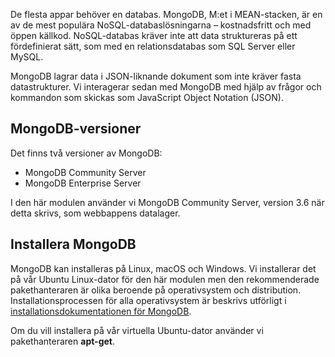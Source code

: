 De flesta appar behöver en databas. MongoDB, M:et i MEAN-stacken, är en av de mest populära NoSQL-databaslösningarna – kostnadsfritt och med öppen källkod. NoSQL-databas kräver inte att data struktureras på ett fördefinierat sätt, som med en relationsdatabas som SQL Server eller MySQL.

MongoDB lagrar data i JSON-liknande dokument som inte kräver fasta datastrukturer. Vi interagerar sedan med MongoDB med hjälp av frågor och kommandon som skickas som JavaScript Object Notation (JSON).

## <a name="mongodb-versions"></a>MongoDB-versioner

Det finns två versioner av MongoDB:

- MongoDB Community Server
- MongoDB Enterprise Server

I den här modulen använder vi MongoDB Community Server, version 3.6 när detta skrivs, som webbappens datalager.

## <a name="how-to-install-mongodb"></a>Installera MongoDB

MongoDB kan installeras på Linux, macOS och Windows. Vi installerar det på vår Ubuntu Linux-dator för den här modulen men den rekommenderade pakethanteraren är olika beroende på operativsystem och distribution. Installationsprocessen för alla operativsystem är beskrivs utförligt i [installationsdokumentationen för MongoDB](https://docs.mongodb.com/manual/administration/install-community/).

Om du vill installera på vår virtuella Ubuntu-dator använder vi pakethanteraren **apt-get**.